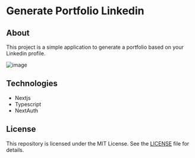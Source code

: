 # Generate Portfolio Linkedin

## About

This project is a simple application to generate a portfolio based on your Linkedin profile.

![image](https://github.com/Natanaelvich/generate-portfolio-linkedin/assets/52014318/f497e07e-00ec-4bf8-83b1-4561f013b83c)


## Technologies

- Nextjs
- Typescript
- NextAuth

## License

This repository is licensed under the MIT License. See the [LICENSE](/LICENSE) file for details.

